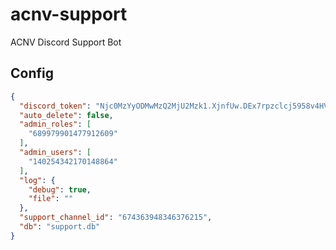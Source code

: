 # acnv-support
ACNV Discord Support Bot

## Config
```JSON
{
  "discord_token": "Njc0MzYyODMwMzQ2MjU2Mzk1.XjnfUw.DEx7rpzclcj5958v4HVekNi-TpE",
  "auto_delete": false,
  "admin_roles": [
    "689979901477912609"
  ],
  "admin_users": [
    "140254342170148864"
  ],
  "log": {
    "debug": true,
    "file": ""
  },
  "support_channel_id": "674363948346376215",
  "db": "support.db"
}
```
